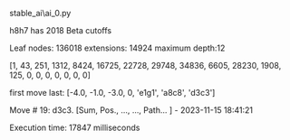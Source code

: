 stable_ai\ai_0.py 

h8h7 has 2018 Beta cutoffs

Leaf nodes: 136018 extensions: 14924 maximum depth:12

[1, 43, 251, 1312, 8424, 16725, 22728, 29748, 34836, 6605, 28230, 1908, 125, 0, 0, 0, 0, 0, 0, 0]

first move last: [-4.0, -1.0, -3.0, 0, 'e1g1', 'a8c8', 'd3c3']

Move # 19: d3c3. [Sum, Pos., ..., ..., Path... ] - 2023-11-15 18:41:21

Execution time: 17847 milliseconds